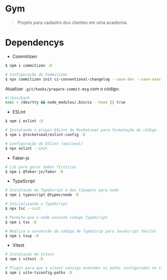 # Gym

> Projeto para cadastro dos clientes em uma academia.

# Dependencys

- Commitizen

```sh
$ npm i commitizen -D

# Configuração do Commitizen
$ npx commitizen init cz-conventional-changelog --save-dev --save-exact
```

Atualizar `.git/hooks/prepare-commit-msg` com o código:

```sh
#!/bin/bash
exec < /dev/tty && node_modules/.bin/cz --hook || true
```

- ESLint

```sh
$ npm i eslint -D

# Instalando o plugin ESLint da Rocketseat para formatação do código
$ npm i @rocketseat/eslint-config -D

# Configuração do ESlint (opcional)
$ npx eslint --init

```

- Faker-js

```sh
# Lib para gerar dados fictícios
$ npm i @faker-js/faker -D
```

- TypeScript

```sh
# Instalação do TypeScript e das tipagens para node
$ npm i typescript @types/node -D

# Inicializando o TypeScript
$ npx tsc --init

# Permite que o node execute código TypeScript
$ npm i tsx -D

# Realiza a conversão do código de TypeScrip para JavaScript (build)
$ npm i tsup -D

```

- Vitest

```sh
# Instalação do Vitest
$ npm i vitest -D

# Plugin para que o vitest consiga entender os paths configurados no tsconfig
$ npm i vite-tsconfig-paths -D
```
